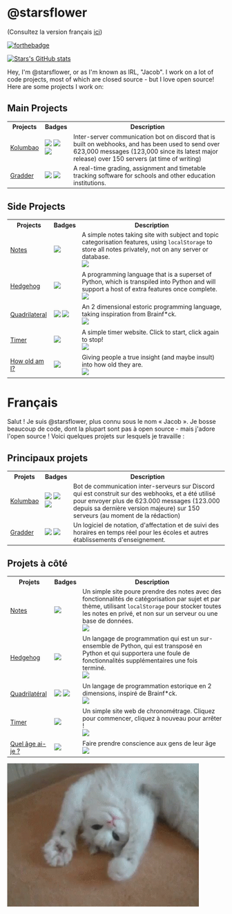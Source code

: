 # @starsflower
(Consultez la version français [ici](#français))

[![forthebadge](https://forthebadge.com/images/badges/contains-cat-gifs.svg)](https://forthebadge.com)

[![Stars's GitHub stats](https://github-readme-stats.vercel.app/api?username=starsflower)](https://github.com/anuraghazra/github-readme-stats)


Hey, I'm @starsflower, or as I'm known as IRL, "Jacob". I work on a lot of code projects, most of which are closed source - but I love open source! Here are some projects I work on:

## Main Projects

<table>
    <tr>
        <th>Projects</th>
        <th>Badges</th>
        <th>Description</th>
    </tr>
    <tr>
        <td>
            <a href="https://kolumbao.com/">Kolumbao</a>
        </td>
        <td>
            <img src="https://img.shields.io/badge/Made%20with-Python-1f425f.svg"/>
            <img src="https://img.shields.io/badge/dynamic/json?label=%20&query=%24.channels%5B%3F%28%40.id%3D%3D%22732994051766222892%22%29%5D.name&url=https%3A%2F%2Fdiscordapp.com%2Fapi%2Fguilds%2F732994051766222888%2Fwidget.json%3Fv%3D864099">
            <img src="https://img.shields.io/website-up-down-green-red/https/kolumbao.com.svg"/>
        </td>
        <td>
            Inter-server communication bot on discord that is built on webhooks, and has been used to send over 623,000 messages (123,000 since its latest major release) over 150 servers (at time of writing)
        </td>
    </tr>
    <tr>
        <td>
            <a href="https://gradder.io/">Gradder</a>
        </td>
        <td>
            <img src="https://img.shields.io/badge/Made%20with-Python-1f425f.svg"/>
            <img src="https://img.shields.io/website-up-down-green-red/https/gradder.io.svg"/>
        </td>
        <td>
            A real-time grading, assignment and timetable tracking software for schools and other education institutions.
        </td>
    </tr>
</table>

## Side Projects

<table>
    <tr>
        <th>Projects</th>
        <th>Badges</th>
        <th>Description</th>
    </tr>
    <tr>
        <td>
            <a href="https://starsflower.github.io/notes">Notes</a>
        </td>
        <td>
            <img src="https://img.shields.io/website-up-down-green-red/https/starsflower.github.io/notes.svg"/>
        </td>
        <td>
            A simple notes taking site with subject and topic categorisation features, using <code>localStorage</code> to store all notes privately, not on any server or database.
            <br/><img src="https://gh-card.dev/repos/starsflower/notes.svg"/>
        </td>
    </tr>
    <tr>
        <td>
            <a href="https://github.com/starsflower/hedgehog">Hedgehog</a>
        </td>
        <td>
            <img src="https://img.shields.io/badge/Made%20with-Python-1f425f.svg"/>
        </td>
        <td>
            A programming language that is a superset of Python, which is transpiled into Python and will support a host of extra features once complete.
            <br/><img src="https://gh-card.dev/repos/starsflower/hedgehog.svg"/>
        </td>
    </tr>
    <tr>
        <td>
            <a href="https://github.com/starsflower/Quadrilateral">Quadrilateral</a>
        </td>
        <td>
            <img src="https://img.shields.io/badge/Made%20with-Python-1f425f.svg"/>
            <img src="https://img.shields.io/website-up-down-green-red/https/starsflower.github.io/Quadrilateral.svg"/>
        </td>
        <td>
            An 2 dimensional estoric programming language, taking inspiration from Brainf*ck.
            <br/><img src="https://gh-card.dev/repos/starsflower/Quadrilateral.svg"/>
        </td>
    </tr>
    <tr>
        <td>
            <a href="https://starsflower.github.io/timer">Timer</a>
        </td>
        <td>
            <img src="https://img.shields.io/website-up-down-green-red/https/starsflower.github.io/timer.svg"/>
        </td>
        <td>
            A simple timer website. Click to start, click again to stop!
            <br/><img src="https://gh-card.dev/repos/starsflower/timer.svg"/>
        </td>
    </tr>
    <tr>
        <td>
            <a href="https://starsflower.github.io/howoldami">How old am I?</a>
        </td>
        <td>
            <img src="https://img.shields.io/website-up-down-green-red/https/starsflower.github.io/howoldami.svg"/>
        </td>
        <td>
            Giving people a true insight (and maybe insult) into how old they are.
            <br/><img src="https://gh-card.dev/repos/starsflower/howoldami.svg"/>
        </td>
    </tr>
</table>
<!-- ![](./tenor.gif) -->

# Français

Salut ! Je suis @starsflower, plus connu sous le nom « Jacob ». Je bosse beaucoup de code, dont la plupart sont pas à open source - mais j'adore l'open source ! Voici quelques projets sur lesquels je travaille :

## Principaux projets

<table>
    <tr>
        <th>Projets</th>
        <th>Badges</th>
        <th>Description</th>
    </tr>
    <tr>
        <td>
            <a href="https://kolumbao.com/">Kolumbao</a>
        </td>
        <td>
            <img src="https://img.shields.io/badge/Made%20with-Python-1f425f.svg"/>
            <img src="https://img.shields.io/badge/dynamic/json?label=%20&query=%24.channels%5B%3F%28%40.id%3D%3D%22732994051766222892%22%29%5D.name&url=https%3A%2F%2Fdiscordapp.com%2Fapi%2Fguilds%2F732994051766222888%2Fwidget.json%3Fv%3D864099">
            <img src="https://img.shields.io/website-up-down-green-red/https/kolumbao.com.svg"/>
        </td>
        <td>
            Bot de communication inter-serveurs sur Discord qui est construit sur des webhooks, et a été utilisé pour envoyer plus de 623.000 messages (123.000 depuis sa dernière version majeure) sur 150 serveurs (au moment de la rédaction)
        </td>
    </tr>
    <tr>
        <td>
            <a href="https://gradder.io/">Gradder</a>
        </td>
        <td>
            <img src="https://img.shields.io/badge/Made%20with-Python-1f425f.svg"/>
            <img src="https://img.shields.io/website-up-down-green-red/https/gradder.io.svg"/>
        </td>
        <td>
            Un logiciel de notation, d'affectation et de suivi des horaires en temps réel pour les écoles et autres établissements d'enseignement.
        </td>
    </tr>
</table>

## Projets à côté

<table>
    <tr>
        <th>Projets</th>
        <th>Badges</th>
        <th>Description</th>
    </tr>
    <tr>
        <td>
            <a href="https://starsflower.github.io/notes">Notes</a>
        </td>
        <td>
            <img src="https://img.shields.io/website-up-down-green-red/https/starsflower.github.io/notes.svg"/>
        </td>
        <td>
            Un simple site poure prendre des notes avec des fonctionnalités de catégorisation par sujet et par thème, utilisant <code>localStorage</code> pour stocker toutes les notes en privé, et non sur un serveur ou une base de données.
            <br/><img src="https://gh-card.dev/repos/starsflower/notes.svg"/>
        </td>
    </tr>
    <tr>
        <td>
            <a href="https://github.com/starsflower/hedgehog">Hedgehog</a>
        </td>
        <td>
            <img src="https://img.shields.io/badge/Made%20with-Python-1f425f.svg"/>
        </td>
        <td>
            Un langage de programmation qui est un sur-ensemble de Python, qui est transposé en Python et qui supportera une foule de fonctionnalités supplémentaires une fois terminé.
            <br/><img src="https://gh-card.dev/repos/starsflower/hedgehog.svg"/>
        </td>
    </tr>
    <tr>
        <td>
            <a href="https://github.com/starsflower/Quadrilateral">Quadrilatéral</a>
        </td>
        <td>
            <img src="https://img.shields.io/badge/Made%20with-Python-1f425f.svg"/>
            <img src="https://img.shields.io/website-up-down-green-red/https/starsflower.github.io/Quadrilateral.svg"/>
        </td>
        <td>
            Un langage de programmation estorique en 2 dimensions, inspiré de Brainf*ck.
            <br/><img src="https://gh-card.dev/repos/starsflower/Quadrilateral.svg"/>
        </td>
    </tr>
    <tr>
        <td>
            <a href="https://starsflower.github.io/timer">Timer</a>
        </td>
        <td>
            <img src="https://img.shields.io/website-up-down-green-red/https/starsflower.github.io/timer.svg"/>
        </td>
        <td>
            Un simple site web de chronométrage. Cliquez pour commencer, cliquez à nouveau pour arrêter !
            <br/><img src="https://gh-card.dev/repos/starsflower/timer.svg"/>
        </td>
    </tr>
    <tr>
        <td>
            <a href="https://starsflower.github.io/howoldami">Quel âge ai-je ?
        </td>
        <td>
            <img src="https://img.shields.io/website-up-down-green-red/https/starsflower.github.io/howoldami.svg"/>
        </td>
        <td>
            Faire prendre conscience aux gens de leur âge
            <br/><img src="https://gh-card.dev/repos/starsflower/howoldami.svg"/>
        </td>
    </tr>
</table>

![](./tenor.gif)
